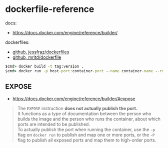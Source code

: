 # dockerfile-reference

docs:
+ <https://docs.docker.com/engine/reference/builder/>

dockerfiles:
- [github, jessfraz/dockerfiles](https://github.com/jessfraz/dockerfiles)
- [github, mritd/dockerfile](https://github.com/mritd/dockerfile)

```cmd
$cmd> docker build -t tag:version .
$cmd> docker run -p host-port:container-port --name container-name --rm image
```

## EXPOSE
- <https://docs.docker.com/engine/reference/builder/#expose>

> The `EXPOSE` instruction **does not actually publish the port.**  
> It functions as a type of documentation between the person
> who builds the image and the person who runs the container, about which ports are intended to be published.  
> To actually publish the port when running the container,
> use the `-p` flag on `docker run` to publish and map one or more ports,
> or the `-P` flag to publish all exposed ports and map them to high-order ports.
